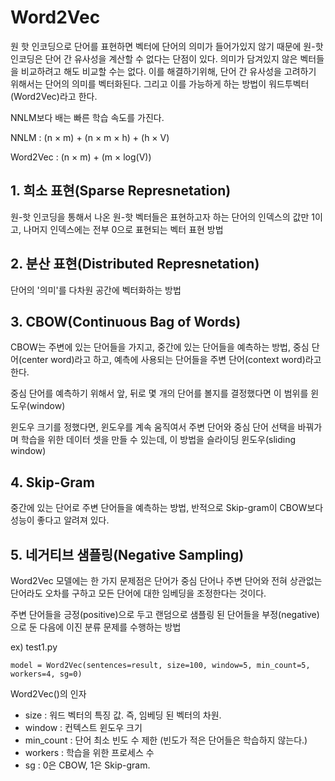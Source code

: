 # Word2Vec

원 핫 인코딩으로 단어를 표현하면 벡터에 단어의 의미가 들어가있지 않기 때문에 원-핫 인코딩은 단어 간 유사성을 계산할 수 없다는 단점이 있다. 의미가 담겨있지 않은 벡터들을 비교하려고 해도 비교할 수는 없다. 이를 해결하기위해, 단어 간 유사성을 고려하기 위해서는 단어의 의미를 벡터화된다. 그리고 이를 가능하게 하는 방법이 워드투벡터(Word2Vec)라고 한다.

NNLM보다 배는 빠른 학습 속도를 가진다.

NNLM : (n × m) + (n × m × h) + (h × V)

Word2Vec : (n × m) + (m × log(V))

## 1. 희소 표현(Sparse Represnetation)

원-핫 인코딩을 통해서 나온 원-핫 벡터들은 표현하고자 하는 단어의 인덱스의 값만 1이고, 나머지 인덱스에는 전부 0으로 표현되는 벡터 표현 방법

## 2. 분산 표현(Distributed Represnetation)

단어의 '의미'를 다차원 공간에 벡터화하는 방법

## 3. CBOW(Continuous Bag of Words)

CBOW는 주변에 있는 단어들을 가지고, 중간에 있는 단어들을 예측하는 방법, 중심 단어(center word)라고 하고, 예측에 사용되는 단어들을 주변 단어(context word)라고 한다.

중심 단어를 예측하기 위해서 앞, 뒤로 몇 개의 단어를 볼지를 결정했다면 이 범위를 윈도우(window)

윈도우 크기를 정했다면, 윈도우를 계속 움직여서 주변 단어와 중심 단어 선택을 바꿔가며 학습을 위한 데이터 셋을 만들 수 있는데, 이 방법을 슬라이딩 윈도우(sliding window)

## 4. Skip-Gram

중간에 있는 단어로 주변 단어들을 예측하는 방법, 반적으로 Skip-gram이 CBOW보다 성능이 좋다고 알려져 있다.

## 5. 네거티브 샘플링(Negative Sampling)

Word2Vec 모델에는 한 가지 문제점은 단어가 중심 단어나 주변 단어와 전혀 상관없는 단어라도 오차를 구하고 모든 단어에 대한 임베딩을 조정한다는 것이다.

주변 단어들을 긍정(positive)으로 두고 랜덤으로 샘플링 된 단어들을 부정(negative)으로 둔 다음에 이진 분류 문제를 수행하는 방법

ex) test1.py

```
model = Word2Vec(sentences=result, size=100, window=5, min_count=5, workers=4, sg=0)
```

Word2Vec()의 인자

- size : 워드 벡터의 특징 값. 즉, 임베딩 된 벡터의 차원.
- window : 컨텍스트 윈도우 크기
- min_count : 단어 최소 빈도 수 제한 (빈도가 적은 단어들은 학습하지 않는다.)
- workers : 학습을 위한 프로세스 수
- sg : 0은 CBOW, 1은 Skip-gram.
